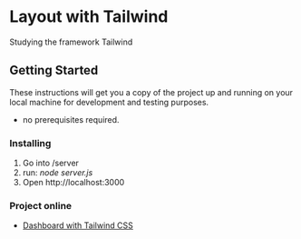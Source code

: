 # Layout with Tailwind

Studying the framework Tailwind

## Getting Started

These instructions will get you a copy of the project up and running on your local machine for development and testing purposes. 

* no prerequisites required.

### Installing

1. Go into /server
2. run: *node server.js*
3. Open http://localhost:3000

### Project online

* [Dashboard with Tailwind CSS](https://jonathanslima.github.io/tailwind-dashboard/index.html)

